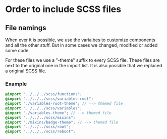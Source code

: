 # Order to include SCSS files

## File namings

When ever it is possible, we use the varialbes to customize components and all the other stuff. But in some cases we changed, modified or added some code.

For these files we use a "-theme" suffix to every SCSS file. These files are next to the original one in the import list. It is also possible that we replaced a original SCSS file.

### Example

```scss
@import "../../../scss/functions";
@import "../../../scss/variables-root";
@import "./variables-root-theme"; // --> themed file
@import "../../../scss/variables";
@import "./variables-theme"; // --> themed file
@import "../../../scss/mixins";
@import "./mixins/badge-theme"; // --> themed file
@import "../../../scss/root";
@import "../../../scss/reboot";
```
